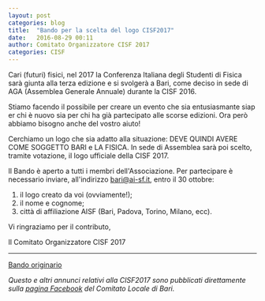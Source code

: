 ```yaml
---
layout: post
categories: blog
title:  "Bando per la scelta del logo CISF2017"
date:   2016-08-29 00:11
author: Comitato Organizzatore CISF 2017
categories: CISF
---
```


Cari (futuri) fisici, nel 2017 la Conferenza Italiana degli Studenti di Fisica sarà giunta alla terza edizione e si svolgerà a Bari, come deciso in sede di AGA (Assemblea Generale Annuale) durante la CISF 2016.

Stiamo facendo il possibile per creare un evento che sia entusiasmante siap er chi è nuovo sia per chi ha già partecipato alle scorse edizioni. Ora però abbiamo bisogno anche del vostro aiuto!

Cerchiamo un logo che sia adatto alla situazione: DEVE QUINDI AVERE COME SOGGETTO BARI e LA FISICA. In sede di Assemblea sarà poi scelto, tramite votazione, il logo ufficiale della CISF 2017.

Il Bando è aperto a tutti i membri dell'Associazione. Per partecipare è necessario inviare, all'indirizzo [bari@ai-sf.it](mailto:bari@ai-sf.it), entro il 30 ottobre:

1. il logo creato da voi (ovviamente!);
2. il nome e cognome;
3. città di affiliazione AISF (Bari, Padova, Torino, Milano, ecc).

Vi ringraziamo per il contributo,

Il Comitato Organizzatore CISF 2017

<hr>

[Bando originario](/img/blog/bandologocisf2017.jpg)

*Questo e altri annunci relativi alla CISF2017 sono pubblicati direttamente sulla [pagina Facebook](https://www.facebook.com/AISF-Bari-419162114940421/) del Comitato Locale di Bari.*